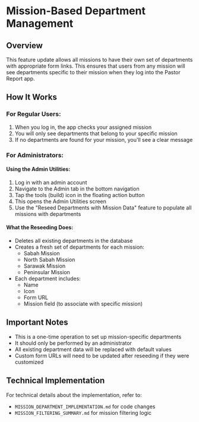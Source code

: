 # Mission-Based Department Management

## Overview
This feature update allows all missions to have their own set of departments with appropriate form links. This ensures that users from any mission will see departments specific to their mission when they log into the Pastor Report app.

## How It Works

### For Regular Users:
1. When you log in, the app checks your assigned mission
2. You will only see departments that belong to your specific mission
3. If no departments are found for your mission, you'll see a clear message

### For Administrators:

#### Using the Admin Utilities:
1. Log in with an admin account
2. Navigate to the Admin tab in the bottom navigation
3. Tap the tools (build) icon in the floating action button
4. This opens the Admin Utilities screen
5. Use the "Reseed Departments with Mission Data" feature to populate all missions with departments

#### What the Reseeding Does:
- Deletes all existing departments in the database
- Creates a fresh set of departments for each mission:
  - Sabah Mission
  - North Sabah Mission
  - Sarawak Mission
  - Peninsular Mission
- Each department includes:
  - Name
  - Icon
  - Form URL
  - Mission field (to associate with specific mission)

## Important Notes
- This is a one-time operation to set up mission-specific departments
- It should only be performed by an administrator
- All existing department data will be replaced with default values
- Custom form URLs will need to be updated after reseeding if they were customized

## Technical Implementation
For technical details about the implementation, refer to:
- `MISSION_DEPARTMENT_IMPLEMENTATION.md` for code changes
- `MISSION_FILTERING_SUMMARY.md` for mission filtering logic